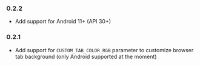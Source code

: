 ### 0.2.2
* Add support for Android 11+ (API 30+)

### 0.2.1
* Add support for `CUSTOM_TAB_COLOR_RGB` parameter to customize browser tab background (only Android supported at the moment)
